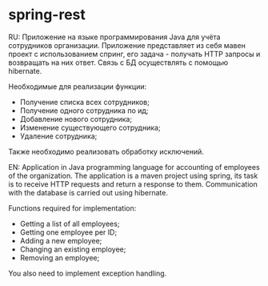 # spring-rest


RU:
Приложение на языке программирования Java для учёта сотрудников организации. Приложение представляет из себя мавен проект с использованием спринг, его задача - получать HTTP запросы и возвращать на них ответ. Связь с БД осуществлять с помощью hibernate.

Необходимые для реализации функции:
- Получение списка всех сотрудников;
- Получение одного сотрудника по ид;
- Добавление нового сотрудника;
- Изменение существующего сотрудника;
- Удаление сотрудника;

Также необходимо реализовать обработку исключений.

EN:
Application in Java programming language for accounting of employees of the organization. The application is a maven project using spring, its task is to receive HTTP requests and return a response to them. Communication with the database is carried out using hibernate.

Functions required for implementation:
- Getting a list of all employees;
- Getting one employee per ID;
- Adding a new employee;
- Changing an existing employee;
- Removing an employee;

You also need to implement exception handling.
